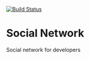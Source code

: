 
[![Build Status](https://travis-ci.org/ncedu-tlt/social-network.svg?branch=master)](https://travis-ci.org/ncedu-tlt/social-network)

# Social Network
Social network for developers
